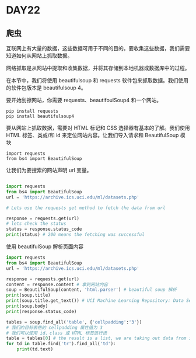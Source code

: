 # DAY22

## 爬虫


互联网上有大量的数据，这些数据可用于不同的目的。要收集这些数据，我们需要知道如何从网站上抓取数据。

网络抓取是从网站中提取和收集数据，并将其存储到本地机器或数据库中的过程。

在本节中，我们将使用 beautifulsoup 和 requests 软件包来抓取数据。我们使用的软件包版本是 beautifulsoup 4。

要开始刮擦网站，你需要 requests、beautifoulSoup4 和一个网站。

```
pip install requests
pip install beautifulsoup4
```

要从网站上抓取数据，需要对 HTML 标记和 CSS 选择器有基本的了解。我们使用 HTML 标签、类或/和 id 来定位网站内容。让我们导入请求和 BeautifulSoup 模块

```
import requests
from bs4 import BeautifulSoup
```

让我们为要搜索的网站声明 url 变量。

```py

import requests
from bs4 import BeautifulSoup
url = 'https://archive.ics.uci.edu/ml/datasets.php'

# Lets use the requests get method to fetch the data from url

response = requests.get(url)
# lets check the status
status = response.status_code
print(status) # 200 means the fetching was successful
```

使用 beautifulSoup 解析页面内容

```py
import requests
from bs4 import BeautifulSoup
url = 'https://archive.ics.uci.edu/ml/datasets.php'

response = requests.get(url)
content = response.content # 拿到网站内容
soup = BeautifulSoup(content, 'html.parser') # beautiful soup 解析
print(soup.title) 
print(soup.title.get_text()) # UCI Machine Learning Repository: Data Sets
print(soup.body) 
print(response.status_code)

tables = soup.find_all('table', {'cellpadding':'3'})
# 我们的目标表格的 cellpadding 属性值为 3
# 我们可以使用 id、class 或 HTML 标签进行选
table = tables[0] # the result is a list, we are taking out data from it
for td in table.find('tr').find_all('td'):
    print(td.text)
```
